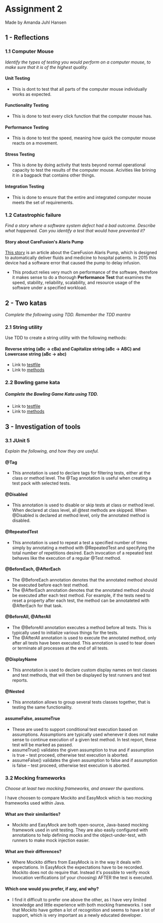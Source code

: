# Assignment 2

Made by Amanda Juhl Hansen

## 1 - Reflections

### 1.1 Computer Mouse

<i>Identify the types of testing you would perform on a computer mouse, to make sure that it is of the highest quality.</i>

#### Unit Testing
- This is dont to test that all parts of the computer mouse individually works as expected. 

#### Functionality Testing
- This is done to test every click function that the computer mouse has. 

#### Performance Testing 
- This is done to test the speed, meaning how quick the computer mouse reacts on a movement. 

#### Stress Testing 
- This is done by doing activity that tests beyond normal operational capacity to test the results of the computer mouse. Acivities like brining it in a bagpack that contains other things.

#### Integration Testing 
- This is done to ensure that the entire and integrated computer mouse meets the set of requirements. 

### 1.2 Catastrophic failure

<i>Find a story where a software system defect had a bad outcome. Describe what happened. Can you identify a test that would have prevented it?</i>

#### Story about CareFusion's Alaris Pump

[This story](https://www.fiercebiotech.com/medical-devices/carefusion-runs-into-more-deadly-trouble-infusion-pump) is an article about the CareFusion Alaris Pump, which is designed to automatically deliver fluids and medicine to hospital patients. In 2015 this device had a software error that caused the pump to delay infusion. 

- This product relies very much on performance of the software, therefore it makes sense to do a thorough <b>Performance Test</b> that examines the speed, stability, reliability, scalability, and resource usage of the software under a specified workload. 

## 2 - Two katas

<i>Complete the following using TDD. Remember the TDD mantra</i>

### 2.1 String utility

Use TDD to create a string utility with the following methods:

#### Reverse string (aBc -> cBa) and Capitalize string (aBc -> ABC) and Lowercase string (aBc -> abc)

- Link to [testfile](https://github.com/amandajuhl95/AssignmentTwo-Test/blob/master/src/test/java/KatasTest.java)
- Link to [methods](https://github.com/amandajuhl95/AssignmentTwo-Test/blob/master/src/main/java/Katas.java)

### 2.2 Bowling game kata

##### Complete the Bowling Game Kata using TDD.

- Link to [testfile](https://github.com/amandajuhl95/AssignmentTwo-Test/blob/master/src/test/java/BowlingGameTest.java)
- Link to [methods](https://github.com/amandajuhl95/AssignmentTwo-Test/blob/master/src/main/java/bowlingGame/Game.java)

## 3 - Investigation of tools

### 3.1 JUnit 5

<i>Explain the following, and how they are useful.</i>

#### @Tag

- This annotation is used to declare tags for filtering tests, either at the class or method level. The @Tag annotation is useful when creating a test pack with selected tests.

#### @Disabled

- This annotation is used to disable or skip tests at class or method level. When declared at class level, all @test methods are skipped. When @Disabled is declared at method level, only the annotated method is disabled.

#### @RepeatedTest

- This annotation is used to repeat a test a specified number of times simply by annotating a method with @RepeatedTest and specifying the total number of repetitions desired. Each invocation of a repeated test behaves like the execution of a regular @Test method.

#### @BeforeEach, @AfterEach

- The @BeforeEach annotation denotes that the annotated method should be executed before each test method.
- The @AfterEach annotation denotes that the annotated method should be executed after each test method. For example, if the tests need to reset a property after each test, the method can be annotateted with @AfterEach for that task. 

#### @BeforeAll, @AfterAll

- The @BeforeAll annotation executes a method before all tests. This is typically used to initialize various things for the tests.
- The @AfterAll annotation is used to execute the annotated method, only after all tests have been executed. This annotation is used to tear down or terminate all processes at the end of all tests.

#### @DisplayName

- This annotation is used to declare custom display names on test classes and test methods, that will then be displayed by test runners and test reports.

#### @Nested

- This annotation allows to group  several tests classes together, that is testing the same functionality. 

#### assumeFalse, assumeTrue

- These are used to support conditional test execution based on assumptions. Assumptions are typically used whenever it does not make sense to continue execution of a given test method. In test report, these test will be marked as passed.
- assumeTrue() validates the given assumption to true and if assumption is true – test proceed, otherwise test execution is aborted.
- assumeFalse() validates the given assumption to false and if assumption is false – test proceed, otherwise test execution is aborted. 

### 3.2 Mocking frameworks

<i>Choose at least two mocking frameworks, and answer the questions.</i>

I have choosen to compare Mockito and EasyMock which is two mocking frameworks used within Java. 

#### What are their similarities?

- Mockito and EasyMock are both open-source, Java-based mocking framework used in unit testing. They are also easily configured with annotations to help defining mocks and the object-under-test, with runners to make mock injection easier.

#### What are their differences?

- Where Mockito differs from EasyMock is in the way it deals with expectations. In EasyMock the expectations have to be recorded. Mockito does not do require that. Instead it's possible to verify mock invocation verifications (of your choosing) AFTER the test is executed.

#### Which one would you prefer, if any, and why?

- I find it difficult to prefer one above the other, as I have very limited knowledge and little experience with both mocking frameworks. I see that Mockito have gotten a lot of recognition and seems to have a lot of support, which is very important as a newly educated developer.
 
